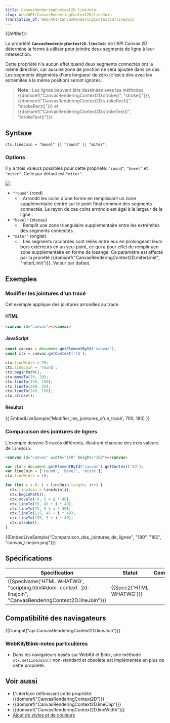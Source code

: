 ```yaml
---
title: CanvasRenderingContext2D.lineJoin
slug: Web/API/CanvasRenderingContext2D/lineJoin
translation_of: Web/API/CanvasRenderingContext2D/lineJoin
---
```

{{APIRef}}

La propriété **`CanvasRenderingContext2D.lineJoin`** de l'API Canvas 2D détermine la forme à utiliser pour joindre deux segments de ligne à leur intersection.

Cette propriété n'a aucun effet quand deux segments connectés ont la même direction, car aucune zone de jonction ne sera ajoutée dans ce cas. Les segments dégénérés d'une longueur de zéro (c'est à dire avec les extrémités à la même position) seront ignorés.

> **Note :** Les lignes peuvent être dessinées aves les méthodes  {{domxref("CanvasRenderingContext2D.stroke()", "stroke()")}}, {{domxref("CanvasRenderingContext2D.strokeRect()", "strokeRect()")}} et {{domxref("CanvasRenderingContext2D.strokeText()", "strokeText()")}}.

## Syntaxe

    ctx.lineJoin = "bevel" || "round" || "miter";

### Options

Il y a trois valeurs possibles pour cette propriété: `"round"`, `"bevel"` et `"miter"`. Celle par défaut est `"miter"`.

![](canvas_linejoin.png)

- `"round"` (rond)
  - : Arrondit les coins d'une forme en remplissant un zone supplémentaire centré sur le point final commun des segments connectés. Le rayon de ces coins arrondis est égal à la largeur de la ligne .
- `"bevel"` (biseau)
  - : Remplit une zone triangulaire supplémentaire entre les extrémités des segments connectés.
- `"miter"` (onglet)
  - : Les segments raccordés sont reliés entre eux en prolongeant leurs bors extérieurs en un seul point, ce qui a pour effet de remplir uen zone supplémentaire en forme de losange. Ce paramètre est affecté par la proriété {{domxref("CanvasRenderingContext2D.miterLimit", "miterLimit")}}. Valeur par dafaut.

## Exemples

### Modifier les jointures d'un tracé

Cet exemple applique des jointures arrondies au tracé.

#### HTML

```html
<canvas id="canvas"></canvas>
```

#### JavaScript

```js
const canvas = document.getElementById('canvas');
const ctx = canvas.getContext('2d');

ctx.lineWidth = 20;
ctx.lineJoin = 'round';
ctx.beginPath();
ctx.moveTo(20, 20);
ctx.lineTo(190, 100);
ctx.lineTo(280, 20);
ctx.lineTo(280, 150);
ctx.stroke();
```

#### Résultat

{{ EmbedLiveSample('Modifier_les_jointures_d\'un_tracé', 700, 180) }}

### Comparaison des jointures de lignes

L'exemple dessine 3 tracés différents, illustrant chacune des trois valeurs de `lineJoin`.

```html hidden
<canvas id="canvas" width="150" height="150"></canvas>
```

```js
var ctx = document.getElementById('canvas').getContext('2d');
var lineJoin = ['round', 'bevel', 'miter'];
ctx.lineWidth = 10;

for (let i = 0; i < lineJoin.length; i++) {
  ctx.lineJoin = lineJoin[i];
  ctx.beginPath();
  ctx.moveTo(-5, 5 + i * 40);
  ctx.lineTo(35, 45 + i * 40);
  ctx.lineTo(75, 5 + i * 40);
  ctx.lineTo(115, 45 + i * 40);
  ctx.lineTo(155, 5 + i * 40);
  ctx.stroke();
}
```

{{EmbedLiveSample("Comparaison_des_jointures_de_lignes", "180", "180", "canvas_linejoin.png")}}

## Spécifications

| Spécification                                                                                                                                | Statut                           | Commentaire |
| -------------------------------------------------------------------------------------------------------------------------------------------- | -------------------------------- | ----------- |
| {{SpecName('HTML WHATWG', "scripting.html#dom-context-2d-linejoin", "CanvasRenderingContext2D.lineJoin")}} | {{Spec2('HTML WHATWG')}} |             |

## Compatibilité des naviagateurs

{{Compat("api.CanvasRenderingContext2D.lineJoin")}}

### WebKit/Blink-notes particulières

- Dans les navigateurs basés sur WebKit et Blink, une méthode `ctx.setLineJoin()` non-standard et obsolète est implémentée en plus de cette propriété.

## Voir aussi

- L'interface définissant cette propriété: {{domxref("CanvasRenderingContext2D")}}
- {{domxref("CanvasRenderingContext2D.lineCap")}}
- {{domxref("CanvasRenderingContext2D.lineWidth")}}
- [Ajout de styles et de couleurs](/fr-FR/docs/Web/API/Canvas_API/Tutorial/Applying_styles_and_colors)
